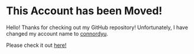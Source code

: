 # This Account has been Moved!

Hello! Thanks for checking out my GitHub repository! Unfortunately, I have changed my account name to [connordyu](https://github.com/connordyu).

Please check it out [here!](https://github.com/connordyu)

<!--
**cdyu22/cdyu22** is a ✨ _special_ ✨ repository because its `README.md` (this file) appears on your GitHub profile.

Here are some ideas to get you started:

- 🔭 I’m currently working on ...
- 🌱 I’m currently learning ...
- 👯 I’m looking to collaborate on ...
- 🤔 I’m looking for help with ...
- 💬 Ask me about ...
- 📫 How to reach me: ...
- 😄 Pronouns: ...
- ⚡ Fun fact: ...
-->
